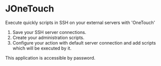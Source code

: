 JOneTouch
=========

Execute quickly scripts in SSH on your external servers with  'OneTouch'

1. Save your SSH server connections.
2. Create your administration scripts.
3. Configure your action with default server connection and add scripts which will be executed by it.

This application is accessible by password.
